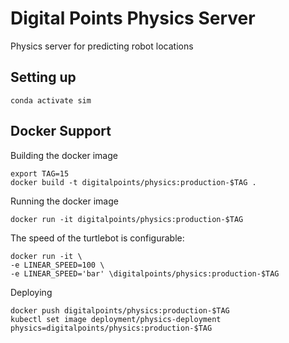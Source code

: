 # Digital Points Physics Server

Physics server for predicting robot locations

## Setting up

```
conda activate sim
```

## Docker Support

Building the docker image
```
export TAG=15
docker build -t digitalpoints/physics:production-$TAG .
```

Running the docker image
```
docker run -it digitalpoints/physics:production-$TAG
```

The speed of the turtlebot is configurable:
```
docker run -it \
-e LINEAR_SPEED=100 \
-e LINEAR_SPEED='bar' \digitalpoints/physics:production-$TAG
```

Deploying
```
docker push digitalpoints/physics:production-$TAG
kubectl set image deployment/physics-deployment physics=digitalpoints/physics:production-$TAG
```
